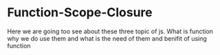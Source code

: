 # Function-Scope-Closure
Here we are going too see about these three topic of js. What is function why we do use them and what is the need of them and benifit of using function
